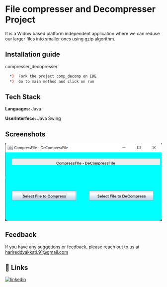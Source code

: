 # File compresser and Decompresser Project

It is a Widow based platform independent application where we can reduse our larger files into smaller ones using gzip algorithm.


## Installation guide

compresser_decopresser

```bash
  *)  Fork the project comp_decomp on IDE
  *)  Go to main method and click on run
```
    
## Tech Stack

**Languages:** Java

**UserInterfece:** Java Swing


## Screenshots

![maze path visualization](image.png)


## Feedback

If you have any suggetions or feedback, please reach out to us at harireddyakkati.91@gmail.com


## 🔗 Links

[![linkedin](https://img.shields.io/badge/linkedin-0A66C2?style=for-the-badge&logo=linkedin&logoColor=white)](www.linkedin.com/in/harinath-akkati-3a8133177)


